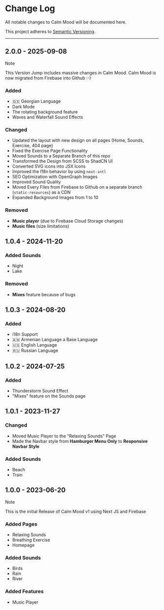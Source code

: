 # Change Log
All notable changes to Calm Mood will be documented here.

This project adheres to [Semantic Versioning](https://semver.org/spec/v2.0.0.html).

---
## 2.0.0 - 2025-09-08
> [!NOTE]
> This Version Jump includes massive changes in Calm Mood.
> Calm Mood is now migrated from Firebase into Github :-)
### Added
- 🇬🇪 Georgian Language
- Dark Mode
- The rotating background feature
- Waves and Waterfall Sound Effects
### Changed
- Updated the layout with new design on all pages (Home, Sounds, Exercise, 404 page)
- Fixed the Exercise Page Functionality
- Moved Sounds to a Separate Branch of this repo
- Transformed the Design from SCSS to ShadCN UI
- Converted SVG icons into JSX Icons
- Improved the I18n behavior by using `next-intl`
- SEO Optimization with OpenGraph Images
- Improved Sound Quality
- Moved Every Files from Firebase to Github on a separate branch (`static-resources`) as a CDN
- Expanded Background Images from 1 to 10
### Removed
- **Music player** (due to Firebase Cloud Storage changes)
- **Music files** (size limitations)

## 1.0.4 - 2024-11-20
### Added Sounds
- Night
- Lake
### Removed
- **Mixes** feature because of bugs

## 1.0.3 - 2024-08-20
### Added
- i18n Support
- 🇦🇲 Armenian Language a Base Language
- 🇺🇸 English Language
- 🇷🇺 Russian Language

## 1.0.2 - 2024-07-25
### Added
- Thunderstorm Sound Effect
- "Mixes" feature on the Sounds page

## 1.0.1 - 2023-11-27
### Changed
- Moved Music Player to the "Relaxing Sounds" Page
- Made the Navbar style from **Hamburger Menu Only** to **Responsive Navbar Style**
### Added Sounds
- Beach
- Train

## 1.0.0 - 2023-06-20
> [!NOTE]
> This is the initial Release of Calm Mood v1 using Next JS and Firebase
### Added Pages
- Relaxing Sounds
- Breathing Exercise
- Homepage
### Added Sounds
- Birds
- Rain
- River
### Added Features
- Music Player